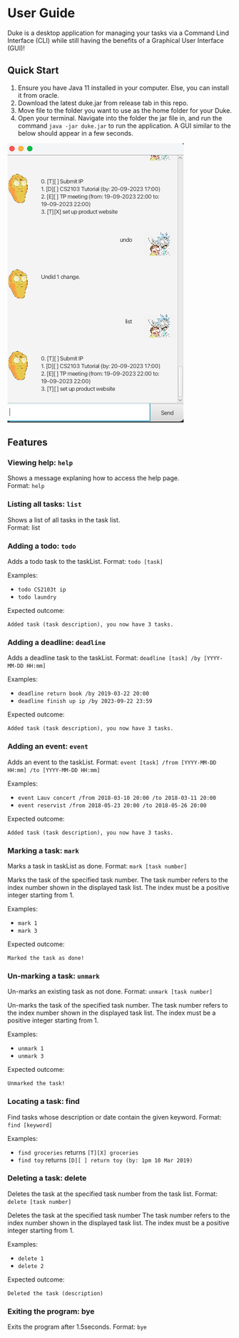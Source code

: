 # User Guide
Duke is a desktop application for managing your tasks via a Command Lind Interface (CLI) while still having the 
benefits of a Graphical User Interface (GUI)!

## Quick Start
1. Ensure you have Java 11 installed in your computer. Else, you can install it from oracle. 
2. Download the latest duke.jar from release tab in this repo. 
3. Move file to the folder you want to use as the home folder for your Duke. 
4. Open your terminal. Navigate into the folder the jar file in, and run the command `java -jar duke.jar` to run the 
application. A GUI similar to the below should appear in a few seconds.

![Screenshot of GUI.](./Ui.png)

## Features 

### Viewing help: `help`

Shows a message explaning how to access the help page. <br>
Format: `help`

### Listing all tasks: `list`

Shows a list of all tasks in the task list. <br>
Format: list

### Adding a todo: `todo`
Adds a todo task to the taskList.
Format: `todo [task]`

Examples:
* `todo CS2103t ip`
* `todo laundry`

Expected outcome: 
```
Added task (task description), you now have 3 tasks.
```

### Adding a deadline: `deadline`
Adds a deadline task to the taskList.
Format: `deadline [task] /by [YYYY-MM-DD HH:mm]`

Examples:
* `deadline return book /by 2019-03-22 20:00`
* `deadline finish up ip /by 2023-09-22 23:59`

Expected outcome:
```
Added task (task description), you now have 3 tasks.
```

### Adding an event: `event`
Adds an event to the taskList.
Format: `event [task] /from [YYYY-MM-DD HH:mm] /to [YYYY-MM-DD HH:mm]`

Examples:
* `event Lauv concert /from 2018-03-10 20:00 /to 2018-03-11 20:00`
* `event reservist /from 2018-05-23 20:00 /to 2018-05-26 20:00`

Expected outcome:
```
Added task (task description), you now have 3 tasks.
```

### Marking a task: `mark`
Marks a task in taskList as done.
Format: `mark [task number]`

Marks the task of the specified task number.
The task number refers to the index number shown in the displayed task list.
The index must be a positive integer starting from 1.

Examples:
* `mark 1`
* `mark 3`

Expected outcome:
```
Marked the task as done!
```

### Un-marking a task: `unmark`
Un-marks an existing task as not done.
Format: `unmark [task number]`

Un-marks the task of the specified task number.
The task number refers to the index number shown in the displayed task list.
The index must be a positive integer starting from 1.

Examples:
* `unmark 1`
* `unmark 3`

Expected outcome:
```
Unmarked the task!
```
### Locating a task: find
Find tasks whose description or date contain the given keyword.
Format: `find [keyword]`

Examples:
* `find groceries` returns `[T][X] groceries`
* `find toy` returns `[D][ ] return toy (by: 1pm 10 Mar 2019)`

### Deleting a task: delete
Deletes the task at the specified task number from the task list.
Format: `delete [task number]`

Deletes the task at the specified task number
The task number refers to the index number shown in the displayed task list.
The index must be a positive integer starting from 1.

Examples:
* `delete 1`
* `delete 2`

Expected outcome:
```
Deleted the task (description)
```
### Exiting the program: bye
Exits the program after 1.5seconds.
Format: `bye`